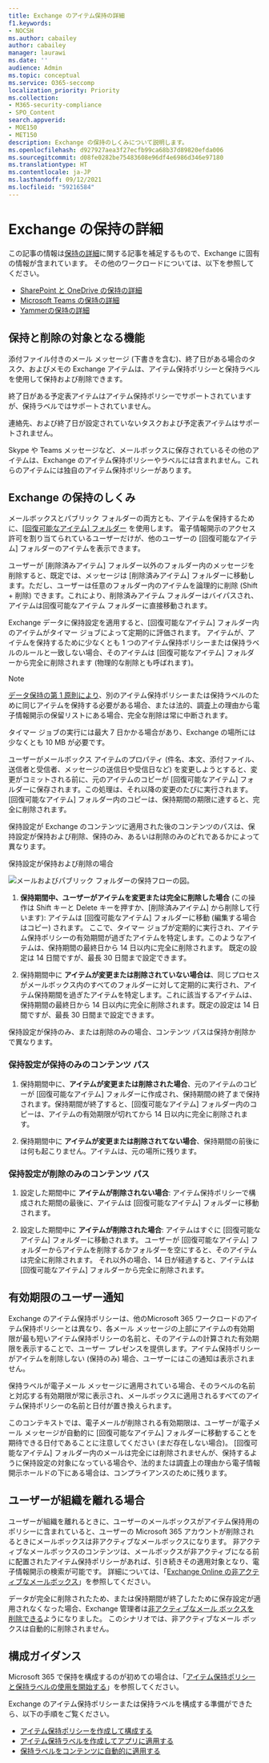 ```yaml
---
title: Exchange のアイテム保持の詳細
f1.keywords:
- NOCSH
ms.author: cabailey
author: cabailey
manager: laurawi
ms.date: ''
audience: Admin
ms.topic: conceptual
ms.service: O365-seccomp
localization_priority: Priority
ms.collection:
- M365-security-compliance
- SPO_Content
search.appverid:
- MOE150
- MET150
description: Exchange の保持のしくみについて説明します。
ms.openlocfilehash: d927927aea3f27ecfb99ca68b37d89820efda006
ms.sourcegitcommit: d08fe0282be75483608e96df4e6986d346e97180
ms.translationtype: HT
ms.contentlocale: ja-JP
ms.lasthandoff: 09/12/2021
ms.locfileid: "59216584"
---
```

# <a name="learn-about-retention-for-exchange"></a>Exchange の保持の詳細

この記事の情報は[保持の詳細](retention.md)に関する記事を補足するもので、Exchange に固有の情報が含まれています。  その他のワークロードについては、以下を参照してください。

- [SharePoint と OneDrive の保持の詳細](retention-policies-sharepoint.md)
- [Microsoft Teams の保持の詳細](retention-policies-teams.md)
- [Yammerの保持の詳細](retention-policies-yammer.md)

## <a name="whats-included-for-retention-and-deletion"></a>保持と削除の対象となる機能

添付ファイル付きのメール メッセージ (下書きを含む)、終了日がある場合のタスク、およびメモの Exchange アイテムは、アイテム保持ポリシーと保持ラベルを使用して保持および削除できます。 

終了日がある予定表アイテムはアイテム保持ポリシーでサポートされていますが、保持ラベルではサポートされていません。

連絡先、および終了日が設定されていないタスクおよび予定表アイテムはサポートされません。

Skype や Teams メッセージなど、メールボックスに保存されているその他のアイテムは、Exchange のアイテム保持ポリシーやラベルには含まれません。これらのアイテムには独自のアイテム保持ポリシーがあります。

## <a name="how-retention-works-for-exchange"></a>Exchange の保持のしくみ

メールボックスとパブリック フォルダーの両方とも、アイテムを保持するために、[[回復可能なアイテム] フォルダー](/exchange/security-and-compliance/recoverable-items-folder/recoverable-items-folder) を使用します。 電子情報開示のアクセス許可を割り当てられているユーザーだけが、他のユーザーの [回復可能なアイテム] フォルダーのアイテムを表示できます。
  
ユーザーが [削除済みアイテム] フォルダー以外のフォルダー内のメッセージを削除すると、既定では、メッセージは [削除済みアイテム] フォルダーに移動します。ただし、ユーザーは任意のフォルダー内のアイテムを論理的に削除 (Shift + 削除) できます。これにより、削除済みアイテム フォルダーはバイパスされ、アイテムは回復可能なアイテム フォルダーに直接移動されます。
  
Exchange データに保持設定を適用すると、[回復可能なアイテム] フォルダー内のアイテムがタイマー ジョブによって定期的に評価されます。 アイテムが、アイテムを保持するために少なくとも 1 つのアイテム保持ポリシーまたは保持ラベルのルールと一致しない場合、そのアイテムは [回復可能なアイテム] フォルダーから完全に削除されます (物理的な削除とも呼ばれます)。

> [!NOTE]
> [データ保持の第 1 原則により](retention.md#the-principles-of-retention-or-what-takes-precedence)、別のアイテム保持ポリシーまたは保持ラベルのために同じアイテムを保持する必要がある場合、または法的、調査上の理由から電子情報開示の保留リストにある場合、完全な削除は常に中断されます。

タイマー ジョブの実行には最大 7 日かかる場合があり、Exchange の場所には少なくとも 10 MB が必要です。
  
ユーザーがメールボックス アイテムのプロパティ (件名、本文、添付ファイル、送信者と受信者、メッセージの送信日や受信日など) を変更しようとすると、変更がコミットされる前に、元のアイテムのコピーが [回復可能なアイテム] フォルダーに保存されます。この処理は、それ以降の変更のたびに実行されます。[回復可能なアイテム] フォルダー内のコピーは、保持期間の期限に達すると、完全に削除されます。

保持設定が Exchange のコンテンツに適用された後のコンテンツのパスは、保持設定が保持および削除、保持のみ、あるいは削除のみのどれであるかによって異なります。

保持設定が保持および削除の場合

![メールおよびパブリック フォルダーの保持フローの図。](../media/88f174cc-bbf4-4305-93d7-0515f496c8f9.png)

1. **保持期間中、ユーザーがアイテムを変更または完全に削除した場合** (この操作は Shift キーと Delete キーを押すか、[削除済みアイテム] から削除して行います): アイテムは [回復可能なアイテム] フォルダーに移動 (編集する場合はコピー) されます。 ここで、タイマー ジョブが定期的に実行され、アイテム保持ポリシーの有効期間が過ぎたアイテムを特定します。このようなアイテムは、保持期間の最終日から 14 日以内に完全に削除されます。 既定の設定は 14 日間ですが、最長 30 日間まで設定できます。

2. 保持期間中に **アイテムが変更または削除されていない場合は**、同じプロセスがメールボックス内のすべてのフォルダーに対して定期的に実行され、アイテム保持期間を過ぎたアイテムを特定します。これに該当するアイテムは、保持期間の最終日から 14 日以内に完全に削除されます。既定の設定は 14 日間ですが、最長 30 日間まで設定できます。 

保持設定が保持のみ、または削除のみの場合、コンテンツ パスは保持か削除かで異なります。

### <a name="content-paths-for-retain-only-retention-settings"></a>保持設定が保持のみのコンテンツ パス

1. 保持期間中に、**アイテムが変更または削除された場合**、元のアイテムのコピーが [回復可能なアイテム] フォルダーに作成され、保持期間の終了まで保持されます。保持期間が終了すると、[回復可能なアイテム] フォルダー内のコピーは、アイテムの有効期限が切れてから 14 日以内に完全に削除されます。 

2. 保持期間中に **アイテムが変更または削除されてない場合**、保持期間の前後には何も起こりません。アイテムは、元の場所に残ります。

### <a name="content-paths-for-delete-only-retention-settings"></a>保持設定が削除のみのコンテンツ パス

1. 設定した期間中に **アイテムが削除されない場合**: アイテム保持ポリシーで構成された期間の最後に、アイテムは [回復可能なアイテム] フォルダーに移動されます。 

2. 設定した期間中に **アイテムが削除された場合**: アイテムはすぐに [回復可能なアイテム] フォルダーに移動されます。 ユーザーが [回復可能なアイテム] フォルダーからアイテムを削除するかフォルダーを空にすると、そのアイテムは完全に削除されます。 それ以外の場合、14 日が経過すると、アイテムは [回復可能なアイテム] フォルダーから完全に削除されます。 

## <a name="user-notification-of-expiry-date"></a>有効期限のユーザー通知

Exchange のアイテム保持ポリシーは、他のMicrosoft 365 ワークロードのアイテム保持ポリシーとは異なり、各メール メッセージの上部にアイテムの有効期限が最も短いアイテム保持ポリシーの名前と、そのアイテムの計算された有効期限を表示することで、ユーザー プレゼンスを提供します。アイテム保持ポリシーがアイテムを削除しない (保持のみ) 場合、ユーザーにはこの通知は表示されません。

保持ラベルが電子メール メッセージに適用されている場合、そのラベルの名前と対応する有効期限が常に表示され、メールボックスに適用されるすべてのアイテム保持ポリシーの名前と日付が置き換えられます。

このコンテキストでは、電子メールが削除される有効期限は、ユーザーが電子メール メッセージが自動的に [回復可能なアイテム] フォルダーに移動することを期待できる日付であることに注意してください (まだ存在しない場合)。 [回復可能なアイテム] フォルダー内のメールは完全には削除されませんが、保持するように保持設定の対象になっている場合や、法的または調査上の理由から電子情報開示ホールドの下にある場合は、コンプライアンスのために残ります。

## <a name="when-a-user-leaves-the-organization"></a>ユーザーが組織を離れる場合 

ユーザーが組織を離れるときに、ユーザーのメールボックスがアイテム保持用のポリシーに含まれていると、ユーザーの Microsoft 365 アカウントが削除されるときにメールボックスは非アクティブなメールボックスになります。 非アクティブなメールボックスのコンテンツは、メールボックスが非アクティブになる前に配置されたアイテム保持ポリシーがあれば、引き続きその適用対象となり、電子情報開示の検索が可能です。 詳細については、「[Exchange Online の非アクティブなメールボックス](inactive-mailboxes-in-office-365.md)」を参照してください。

データが完全に削除されたため、または保持期間が終了したために保存設定が適用されなくなった場合、Exchange 管理者は[非アクティブなメール ボックスを削除できる](delete-an-inactive-mailbox.md)ようになりました。 このシナリオでは、非アクティブなメール ボックスは自動的に削除されません。

## <a name="configuration-guidance"></a>構成ガイダンス

Microsoft 365 で保持を構成するのが初めての場合は、「[アイテム保持ポリシーと保持ラベルの使用を開始する](get-started-with-retention.md)」を参照してください。

Exchange のアイテム保持ポリシーまたは保持ラベルを構成する準備ができたら、以下の手順をご覧ください。
- [アイテム保持ポリシーを作成して構成する](create-retention-policies.md)
- [アイテム保持ラベルを作成してアプリに適用する](create-apply-retention-labels.md)
- [保持ラベルをコンテンツに自動的に適用する](apply-retention-labels-automatically.md)